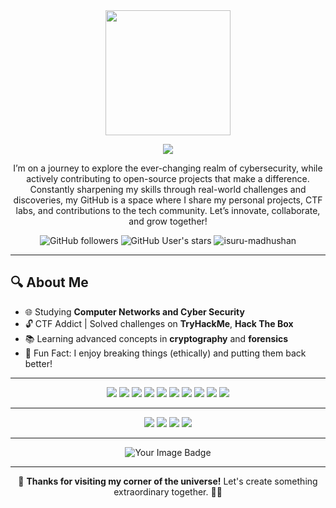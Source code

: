 <div align="center">

<img src = "https://github.com/7oSkaaa/7oSkaaa/blob/main/Images/about_me.gif?raw=true" width = 200px>

<p align="center">
  <a href="https://github.com/IsuruMadhushan">
    <img src="https://readme-typing-svg.herokuapp.com?font=Roboto&size=24&duration=3000&pause=1000&color=90EE90&background=FFFFFF00&center=true&vCenter=true&width=650&lines=Hello,+I'm+Isuru+Madhushan!;Cybersecurity+Enthusiast+%F0%9F%94%90;Open+Source+Lover+%E2%9C%A8;Always+Learning+%F0%9F%93%96;Welcome+to+my+GitHub+Profile!">
  </a>
</p>

<p>
    I’m on a journey to explore the ever-changing realm of cybersecurity, while actively contributing to open-source projects that make a difference. Constantly sharpening my skills through real-world challenges and discoveries, my GitHub is a space where I share my personal projects, CTF labs, and contributions to the tech community. Let’s innovate, collaborate, and grow together!
</p>


![GitHub followers](https://img.shields.io/github/followers/isuru-madhushan?style=social&color=00BFFF)
![GitHub User's stars](https://img.shields.io/github/stars/isuru-madhushan?style=social&color=FF1493)
<img src="https://komarev.com/ghpvc/?username=isuru-madhushan&color=32CD32&style=social" alt="isuru-madhushan" />


</div>

---

## 🔍 About Me
- 🌐 Studying **Computer Networks and Cyber Security**
- 🔓 CTF Addict | Solved challenges on **TryHackMe**, **Hack The Box**
- 📚 Learning advanced concepts in **cryptography** and **forensics**
- 🎯 Fun Fact: I enjoy breaking things (ethically) and putting them back better!

---

<div align="center">

<span> 
  <img src="https://img.shields.io/badge/-Linux-FCC624?style=for-the-badge&logo=linux&logoColor=black">
  <img src="https://img.shields.io/badge/-Windows-0078D6?style=for-the-badge&logo=windows&logoColor=white">
  <img src="https://img.shields.io/badge/-Python-3776AB?style=for-the-badge&logo=python&logoColor=white">
  <img src="https://img.shields.io/badge/-PowerShell-5391FE?style=for-the-badge&logo=powershell&logoColor=white">
  <img src="https://img.shields.io/badge/HTML5-E34F26?style=for-the-badge&logo=html5&logoColor=white">
  <img src="https://img.shields.io/badge/CSS3-1572B6?style=for-the-badge&logo=css3&logoColor=white">
  <img src="https://img.shields.io/badge/JavaScript-F7DF1E?style=for-the-badge&logo=javascript&logoColor=black">
  <img src="https://img.shields.io/badge/Java-ED8B00?style=for-the-badge&logo=java&logoColor=white">
  <img src="https://img.shields.io/badge/C-00599C?style=for-the-badge&logo=c&logoColor=white">
  <img src="https://img.shields.io/badge/PHP-777BB4?style=for-the-badge&logo=php&logoColor=white">
</span>

</div>

---


<div align="center">
  
<a target="_blank" href=""><img src="https://img.shields.io/badge/-LinkedIn-0077B5?style=for-the-badge&logo=Linkedin&logoColor=white"></img></a>
<a target="_blank" href=""><img src="https://img.shields.io/badge/-Gmail-D14836?style=for-the-badge&logo=Gmail&logoColor=white"></img></a>
<a target="_blank" href=""><img src="https://img.shields.io/badge/-Medium-12100E?style=for-the-badge&logo=Medium&logoColor=white"></img></a>
<a target="_blank" href=""><img src="https://img.shields.io/badge/-Twitter-1DA1F2?style=for-the-badge&logo=Twitter&logoColor=white"></img></a>

</div>

--- 

<div align="center">
  
<img src="https://tryhackme-badges.s3.amazonaws.com/cyb3rxy.png" alt="Your Image Badge" />

</div>

---

<div align="center">

🌟 **Thanks for visiting my corner of the universe!** Let's create something extraordinary together. 🚀✨

</div>
